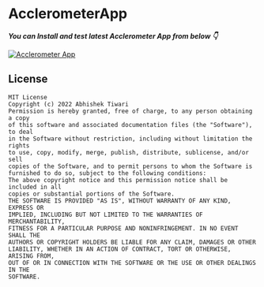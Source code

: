 # AcclerometerApp



***You can Install and test latest Acclerometer App from below 👇***

[![Acclerometer App](https://img.shields.io/badge/AcclerometerApp-APK-red.svg?style=for-the-badge&logo=android)](https://github.com/AbhishekTiwariAndroid/AcclerometerApp/blob/master/app-debug.apk)




## License
```
MIT License
Copyright (c) 2022 Abhishek Tiwari
Permission is hereby granted, free of charge, to any person obtaining a copy
of this software and associated documentation files (the "Software"), to deal
in the Software without restriction, including without limitation the rights
to use, copy, modify, merge, publish, distribute, sublicense, and/or sell
copies of the Software, and to permit persons to whom the Software is
furnished to do so, subject to the following conditions:
The above copyright notice and this permission notice shall be included in all
copies or substantial portions of the Software.
THE SOFTWARE IS PROVIDED "AS IS", WITHOUT WARRANTY OF ANY KIND, EXPRESS OR
IMPLIED, INCLUDING BUT NOT LIMITED TO THE WARRANTIES OF MERCHANTABILITY,
FITNESS FOR A PARTICULAR PURPOSE AND NONINFRINGEMENT. IN NO EVENT SHALL THE
AUTHORS OR COPYRIGHT HOLDERS BE LIABLE FOR ANY CLAIM, DAMAGES OR OTHER
LIABILITY, WHETHER IN AN ACTION OF CONTRACT, TORT OR OTHERWISE, ARISING FROM,
OUT OF OR IN CONNECTION WITH THE SOFTWARE OR THE USE OR OTHER DEALINGS IN THE
SOFTWARE.
```
